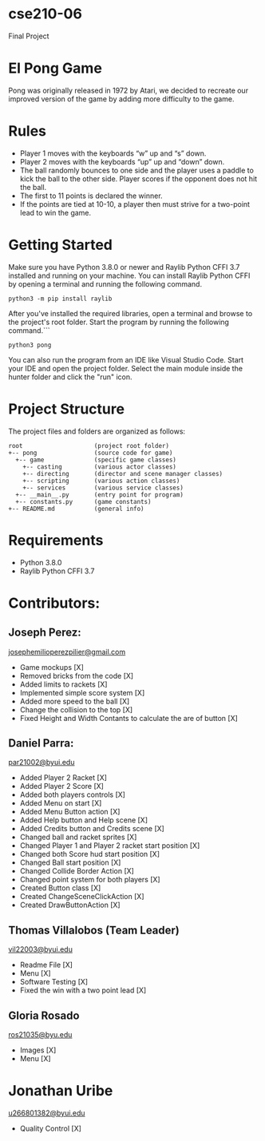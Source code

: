 # cse210-06
Final Project

# El Pong Game
Pong was originally released in 1972 by Atari, we decided to recreate our improved version of the game by adding more difficulty to the game.

# Rules
- Player 1 moves with the keyboards “w” up and “s” down.
- Player 2 moves with the keyboards “up” up and “down” down.
- The ball randomly bounces to one side and the player uses a paddle to kick the ball to the other side. Player scores if the opponent does not hit the ball.
- The first to 11 points is declared the winner.
- If the points are tied at 10-10, a player then must strive for a two-point lead to win the game.

# Getting Started

Make sure you have Python 3.8.0 or newer and Raylib Python CFFI 3.7 installed and running on your machine. You can install Raylib Python CFFI by opening a terminal and running the following command.
```
python3 -m pip install raylib
```
After you've installed the required libraries, open a terminal and browse to the project's root folder. Start the program by running the following command.```
```
python3 pong 
```
You can also run the program from an IDE like Visual Studio Code. Start your IDE and open the 
project folder. Select the main module inside the hunter folder and click the "run" icon.

# Project Structure

The project files and folders are organized as follows:
```
root                    (project root folder)
+-- pong                (source code for game)
  +-- game              (specific game classes)
    +-- casting         (various actor classes)
    +-- directing       (director and scene manager classes)
    +-- scripting       (various action classes)
    +-- services        (various service classes)
  +-- __main__.py       (entry point for program)
  +-- constants.py      (game constants)
+-- README.md           (general info)
```

# Requirements
- Python 3.8.0
- Raylib Python CFFI 3.7

# Contributors:

## Joseph Perez:
josephemilioperezpilier@gmail.com
- Game mockups [X]
- Removed bricks from the code [X]
- Added limits to rackets [X]
- Implemented simple score system [X]
- Added more speed to the ball [X]
- Change the collision to the top [X]
- Fixed Height and Width Contants to calculate the are of button [X]

## Daniel Parra:
par21002@byui.edu
- Added Player 2 Racket [X]
- Added Player 2 Score [X]
- Added both players controls [X]
- Added Menu on start [X]
- Added Menu Button action [X]
- Added Help button and Help scene [X]
- Added Credits button and Credits scene [X]
- Changed ball and racket sprites [X]
- Changed Player 1 and Player 2 racket start position [X]
- Changed both Score hud start position [X]
- Changed Ball start position [X]
- Changed Collide Border Action [X]
- Changed point system for both players [X]
- Created Button class [X]
- Created ChangeSceneClickAction [X]
- Created DrawButtonAction [X]

## Thomas Villalobos (Team Leader)
vil22003@byui.edu
- Readme File [X]
- Menu [X]
- Software Testing [X]
- Fixed the win with a two point lead [X]

## Gloria Rosado
ros21035@byu.edu
- Images [X]
- Menu [X]

# Jonathan Uribe
u266801382@byui.edu
- Quality Control [X]
